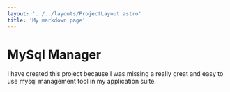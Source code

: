 ```yaml
---
layout: '../../layouts/ProjectLayout.astro'
title: 'My markdown page'
---
```


# MySql Manager

I have created this project because I was missing a really great and easy to use mysql management tool in my application suite.